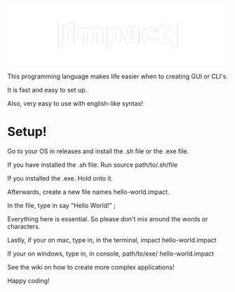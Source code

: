 ![alt text](https://raw.githubusercontent.com/kotttoncandy/Impact/main/_Impact_-removebg-preview.png)

This programming language makes life easier when to creating GUI or CLI's.

It is fast and easy to set up.

Also, very easy to use with english-like syntax!

# Setup!
Go to your OS in releases and install the .sh file or the .exe file.

If you have installed the .sh file. Run source path/to/.sh/file

If you installed the .exe. Hold onto it.

Afterwards, create a new file names hello-world.impact.

In the file, type in say "Hello World!" ;

Everything here is essential. So please don't mix around the words or characters.

Lastly, if your on mac, type in, in the terminal, impact hello-world.impact

If your on windows, type in, in console, path/to/exe/ hello-world.impact

See the wiki on how to create more complex applications!

Happy coding!